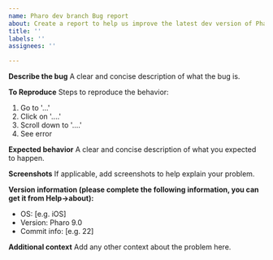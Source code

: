 ```yaml
---
name: Pharo dev branch Bug report
about: Create a report to help us improve the latest dev version of Pharo
title: ''
labels: ''
assignees: ''

---
```


**Describe the bug**
A clear and concise description of what the bug is.

**To Reproduce**
Steps to reproduce the behavior:
1. Go to '...'
2. Click on '....'
3. Scroll down to '....'
4. See error

**Expected behavior**
A clear and concise description of what you expected to happen.

**Screenshots**
If applicable, add screenshots to help explain your problem.

**Version information (please complete the following information, you can get it from Help->about):**
 - OS: [e.g. iOS]
 - Version: Pharo 9.0
 - Commit info: [e.g. 22]

**Additional context**
Add any other context about the problem here.
